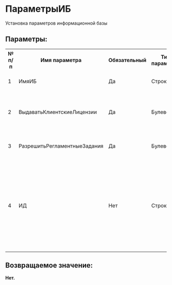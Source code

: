 ﻿
<h1>ПараметрыИБ</h1>
<p class="funcdesc">Установка параметров информационной базы<br /></p><h2>Параметры:</h2><table>
<tr>
  <th height="16" width="10%"><b>№ п/п</b></th>
  <th height="16" width="20%"><b>Имя параметра</b></th>
  <th height="16" width="10%"><b>Обязательный</b></th>
  <th height="16" width="20%"><b>Тип параметра</b></th>
  <th height="16" width="40%"><b>Описание</b></th>	
</tr><tr>
  <td >1</td>
  <td >ИмяИБ</td>
  <td >Да</td>
  <td >Строка</td>
  <td >имя информационной базы</td>	
</tr><tr>
  <td >2</td>
  <td >ВыдаватьКлиентскиеЛицензии</td>
  <td >Да</td>
  <td >Булево</td>
  <td >разрешить выдавать клиентские лицензии автономному серверу</td>	
</tr><tr>
  <td >3</td>
  <td >РазрешитьРегламентныеЗадания</td>
  <td >Да</td>
  <td >Булево</td>
  <td >разрешить выполнение регламентных заданий</td>	
</tr><tr>
  <td >4</td>
  <td >ИД</td>
  <td >Нет</td>
  <td >Строка</td>
  <td >уникальный идентификатор информационной базы. По умолчанию - значение unique, то есть
каждый раз при перезапуске будет генерироваться новый уникальный идентификатор.</td>	
</tr></table><h2>Возвращаемое значение:</h2>
<b>Нет. </b><br />
